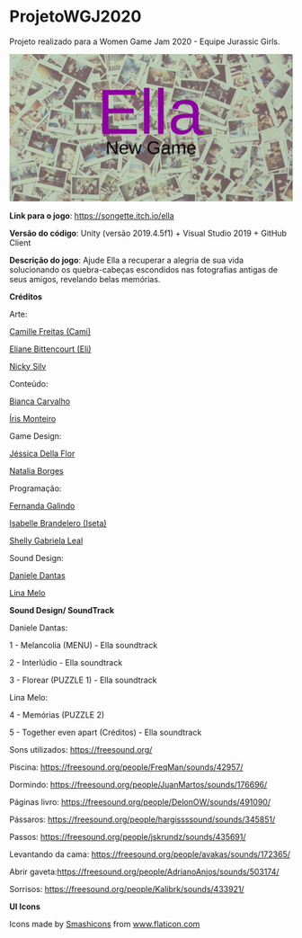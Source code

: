 # ProjetoWGJ2020
Projeto realizado para a Women Game Jam 2020 - Equipe Jurassic Girls.

![Ella](https://github.com/iseta/ProjetoWGJ2020/blob/master/Images/Ella.jpg)

**Link para o jogo**: https://songette.itch.io/ella

**Versão do código**: Unity (versão 2019.4.5f1) + Visual Studio 2019 + GitHub Client

**Descrição do jogo**: Ajude Ella a recuperar a alegria de sua vida solucionando os quebra-cabeças escondidos nas fotografias antigas de seus amigos, revelando belas memórias.


**Créditos**

Arte:

<a href="https://www.artstation.com/camicadf" target="_blank">Camille Freitas (Cami)</a>

<a href="https://www.artstation.com/elyanee" target="_blank">Eliane Bittencourt (Eli)</a>

<a href="https://www.behance.net/nickysplan" target="_blank">Nicky Silv</a>


Conteúdo: 

 <a href="https://www.linkedin.com/in/carvalhoabianca/" target="_blank">Bianca Carvalho </a>

 <a href="https://br.linkedin.com/in/%C3%ADris-monteiro-305705197" target="_blank">Íris Monteiro</a>

Game Design: 

 <a href="https://jessicadellaflor.wixsite.com/home" target="_blank">Jéssica Della Flor</a>

 <a href="https://www.linkedin.com/in/ntlborges/" target="_blank">Natalia Borges</a>

Programação: 

 <a href="http://fernandagalindo.net/" target="_blank">Fernanda Galindo</a>

 <a href="https://iseta.zyrosite.com/" target="_blank">Isabelle Brandelero (Iseta)</a>

 <a href="https://br.linkedin.com/in/shelly-leal" target="_blank">Shelly Gabriela Leal</a>

Sound Design: 

 <a href="https://soundcloud.com/daniele-s-dantas" target="_blank">Daniele Dantas</a>

 <a href="https://soundcloud.com/eulina-melo" target="_blank">Lina Melo</a>


**Sound Design/ SoundTrack**

Daniele Dantas: 

1 - Melancolia (MENU) - Ella soundtrack 

2 - Interlúdio - Ella soundtrack

3 - Florear (PUZZLE 1) - Ella soundtrack

Lina Melo:

4 - Memórias (PUZZLE 2) 

5 - Together even apart (Créditos) - Ella soundtrack

Sons utilizados: 
https://freesound.org/

Piscina: https://freesound.org/people/FreqMan/sounds/42957/

Dormindo: https://freesound.org/people/JuanMartos/sounds/176696/

Páginas livro: https://freesound.org/people/DelonOW/sounds/491090/

Pássaros: https://freesound.org/people/hargissssound/sounds/345851/

Passos: https://freesound.org/people/jskrundz/sounds/435691/

Levantando da cama: https://freesound.org/people/avakas/sounds/172365/

Abrir gaveta:https://freesound.org/people/AdrianoAnjos/sounds/503174/

Sorrisos: https://freesound.org/people/Kalibrk/sounds/433921/

**UI Icons**
<div>Icons made by <a href="https://www.flaticon.com/authors/smashicons" title="Smashicons">Smashicons</a> from <a href="https://www.flaticon.com/" title="Flaticon">www.flaticon.com</a></div>

